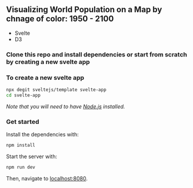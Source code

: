 ## Visualizing World Population on a Map by chnage of color: 1950 - 2100 

- Svelte 
- D3

### Clone this repo and install dependencies or start from scratch by creating a new svelte app

### To create a new svelte app

```sh
npx degit sveltejs/template svelte-app
cd svelte-app
```
*Note that you will need to have [Node.js](https://nodejs.org) installed.*


### Get started

Install the dependencies with:

```sh
npm install
```

Start the server with:
```bash
npm run dev
```

Then, navigate to [localhost:8080](http://localhost:8080). 